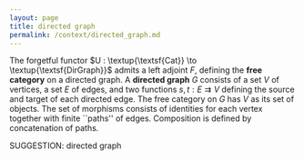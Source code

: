 ```yaml
---
layout: page
title: directed graph
permalink: /context/directed_graph.md
---
```

 The forgetful functor $U : \textup{\textsf{Cat}} \to \textup{\textsf{DirGraph}}$ admits a left adjoint $F$, defining the **free category** on a directed graph. A **directed graph** $G$ consists of a set $V$ of vertices, a set $E$ of edges, and two functions $s,t : E \rightrightarrows V$ defining the source and target of each directed edge. The free category on $G$ has $V$ as its set of objects. The set of morphisms consists of identities for each vertex together with finite ``paths'' of edges. Composition is defined by concatenation of paths.

SUGGESTION: directed graph
